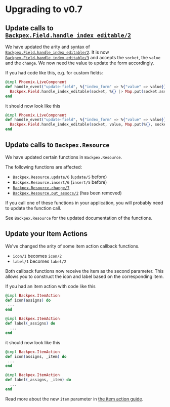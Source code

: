# Upgrading to v0.7

## Update calls to [`Backpex.Field.handle_index_editable/2`](Backpex.Field.html#handle_index_editable/3)

We have updated the arity and syntax of [`Backpex.Field.handle_index_editable/2`](Backpex.Field.html#handle_index_editable/3). It is now [`Backpex.Field.handle_index_editable/3`](Backpex.Field.html#handle_index_editable/3) and accepts the `socket`, the `value` and the `change`. We now need the value to update the form accordingly.

If you had code like this, e.g. for custom fields:

```elixir
@impl Phoenix.LiveComponent
def handle_event("update-field", %{"index_form" => %{"value" => value}}, socket) do
  Backpex.Field.handle_index_editable(socket, %{} |> Map.put(socket.assigns.name, value))
end
```

it should now look like this

```elixir
@impl Phoenix.LiveComponent
def handle_event("update-field", %{"index_form" => %{"value" => value}}, socket) do
  Backpex.Field.handle_index_editable(socket, value, Map.put(%{}, socket.assigns.name, value))
end
```

## Update calls to `Backpex.Resource`

We have updated certain functions in `Backpex.Resource`.

The following functions are affected:
- `Backpex.Resource.update/6` (`update/5` before)
- `Backpex.Resource.insert/6` (`insert/5` before)
- [`Backpex.Resource.change/7`]()
- [`Backpex.Resource.put_assocs/2`]() (has been removed)

If you call one of these functions in your application, you will probably need to update the function call.

See `Backpex.Resource` for the updated documentation of the functions.

## Update your Item Actions

We've changed the arity of some item action callback functions.

- `icon/1` becomes `icon/2`
- `label/1` becomes `label/2` 

Both callback functions now receive the item as the second parameter. This allows you to construct the icon and label based on the corresponding item.

If you had an item action with code like this

```elixir
@impl Backpex.ItemAction
def icon(assigns) do
 ...
end

@impl Backpex.ItemAction
def label(_assigns) do
  ...
end
```

it should now look like this

```elixir
@impl Backpex.ItemAction
def icon(assigns, _item) do
 ...
end

@impl Backpex.ItemAction
def label(_assigns, _item) do
  ...
end
```

Read more about the new `item` parameter in [the item action guide](/guides/actions/item-actions.md#implementing-an-item-action).